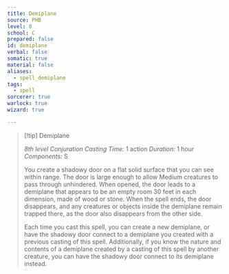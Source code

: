 ```yaml
---
title: Demiplane
source: PHB
level: 8
school: C
prepared: false
id: demiplane
verbal: false
somatic: true
material: false
aliases:
  - spell_demiplane
tags:
  - spell
sorcerer: true
warlock: true
wizard: true

---
```

>[!tip] Demiplane
>
> *8th level Conjuration*
> *Casting Time:* 1 action
> *Duration:* 1 hour
> *Components:* S
>
>You create a shadowy door on a flat solid surface that you can see within range. The door is large enough to allow Medium creatures to pass through unhindered. When opened, the door leads to a demiplane that appears to be an empty room 30 feet in each dimension, made of wood or stone. When the spell ends, the door disappears, and any creatures or objects inside the demiplane remain trapped there, as the door also disappears from the other side.
>
>Each time you cast this spell, you can create a new demiplane, or have the shadowy door connect to a demiplane you created with a previous casting of this spell. Additionally, if you know the nature and contents of a demiplane created by a casting of this spell by another creature, you can have the shadowy door connect to its demiplane instead.
>

